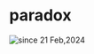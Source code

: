 # paradox
<img src="https://komarev.com/ghpvc/?username=paradox-browser&label=paradox&color=0e75b6&style=flat" alt="since 21 Feb,2024" />
